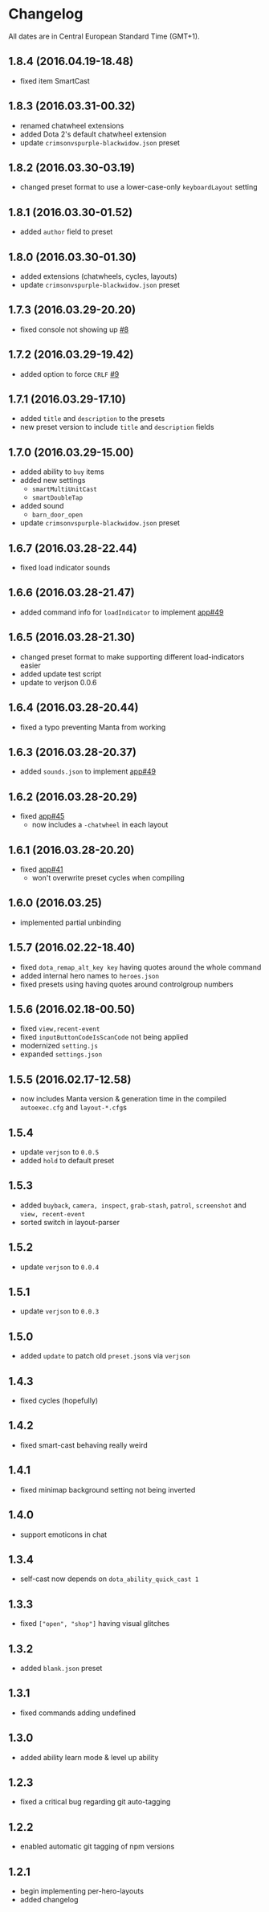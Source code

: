# Changelog

All dates are in Central European Standard Time (GMT+1).

## 1.8.4 (2016.04.19-18.48)
- fixed item SmartCast

## 1.8.3 (2016.03.31-00.32)
- renamed chatwheel extensions
- added Dota 2's default chatwheel extension
- update `crimsonvspurple-blackwidow.json` preset

## 1.8.2 (2016.03.30-03.19)
- changed preset format to use a lower-case-only `keyboardLayout` setting

## 1.8.1 (2016.03.30-01.52)
- added `author` field to preset

## 1.8.0 (2016.03.30-01.30)
- added extensions (chatwheels, cycles, layouts)
- update `crimsonvspurple-blackwidow.json` preset

## 1.7.3 (2016.03.29-20.20)
- fixed console not showing up [#8](https://github.com/dodekeract/manta-config-engine/issues/8)

## 1.7.2 (2016.03.29-19.42)
- added option to force `CRLF` [#9](https://github.com/dodekeract/manta-config-engine/issues/9)

## 1.7.1 (2016.03.29-17.10)
- added `title` and `description` to the presets
- new preset version to include `title` and `description` fields

## 1.7.0 (2016.03.29-15.00)
- added ability to `buy` items
- added new settings
	- `smartMultiUnitCast`
	- `smartDoubleTap`
- added sound
	- `barn_door_open`
- update `crimsonvspurple-blackwidow.json` preset

## 1.6.7 (2016.03.28-22.44)
- fixed load indicator sounds

## 1.6.6 (2016.03.28-21.47)
- added command info for `loadIndicator` to implement [app#49](https://github.com/dodekeract/manta-config-engine-app/issues/49)

## 1.6.5 (2016.03.28-21.30)
- changed preset format to make supporting different load-indicators easier
- added update test script
- update to verjson 0.0.6

## 1.6.4 (2016.03.28-20.44)
- fixed a typo preventing Manta from working

## 1.6.3 (2016.03.28-20.37)
- added `sounds.json` to implement [app#49](https://github.com/dodekeract/manta-config-engine-app/issues/49)

## 1.6.2 (2016.03.28-20.29)
- fixed [app#45](https://github.com/dodekeract/manta-config-engine-app/issues/45)
	- now includes a `-chatwheel` in each layout

## 1.6.1 (2016.03.28-20.20)
- fixed [app#41](https://github.com/dodekeract/manta-config-engine-app/issues/41)
	- won't overwrite preset cycles when compiling

## 1.6.0 (2016.03.25)
- implemented partial unbinding

## 1.5.7 (2016.02.22-18.40)
- fixed `dota_remap_alt_key key` having quotes around the whole command
- added internal hero names to `heroes.json`
- fixed presets using having quotes around controlgroup numbers

## 1.5.6 (2016.02.18-00.50)
- fixed `view,recent-event`
- fixed `inputButtonCodeIsScanCode` not being applied
- modernized `setting.js`
- expanded `settings.json`

## 1.5.5 (2016.02.17-12.58)
- now includes Manta version & generation time in the compiled `autoexec.cfg` and `layout-*.cfg`s

## 1.5.4
- update `verjson` to `0.0.5`
- added `hold` to default preset

## 1.5.3
- added `buyback`, `camera, inspect`, `grab-stash`, `patrol`, `screenshot` and `view, recent-event`
- sorted switch in layout-parser

## 1.5.2
- update `verjson` to `0.0.4`

## 1.5.1
- update `verjson` to `0.0.3`

## 1.5.0
- added `update` to patch old `preset.json`s via `verjson`

## 1.4.3
- fixed cycles (hopefully)

## 1.4.2
- fixed smart-cast behaving really weird

## 1.4.1
- fixed minimap background setting not being inverted

## 1.4.0
- support emoticons in chat

## 1.3.4
- self-cast now depends on `dota_ability_quick_cast 1`

## 1.3.3
- fixed `["open", "shop"]` having visual glitches

## 1.3.2
- added `blank.json` preset

## 1.3.1
- fixed commands adding undefined

## 1.3.0
- added ability learn mode & level up ability

## 1.2.3
- fixed a critical bug regarding git auto-tagging

## 1.2.2
- enabled automatic git tagging of npm versions

## 1.2.1
- begin implementing per-hero-layouts
- added changelog
